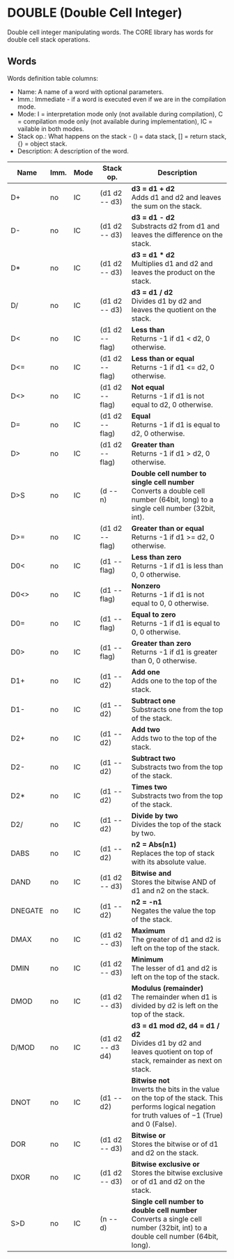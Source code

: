 ﻿# DOUBLE (Double Cell Integer)

Double cell integer manipulating words. The CORE library has words for double cell stack operations.

## Words

Words definition table columns:

- Name: A name of a word with optional parameters.
- Imm.: Immediate - if a word is executed even if we are in the compilation mode.
- Mode: I = interpretation mode only (not available during compilation), C = compilation mode only
  (not available during implementation), IC = vailable in both modes.
- Stack op.: What happens on the stack - () = data stack, [] = return stack, {} = object stack.
- Description: A description of the word.

| Name     | Imm. | Mode | Stack op.    | Description |
| ---      | ---  | ---  | ---          | --- |
| D+       | no   | IC   | (d1 d2 -- d3) | **d3 = d1 + d2**<br>Adds d1 and d2 and leaves the sum on the stack. |
| D-       | no   | IC   | (d1 d2 -- d3) | **d3 = d1 - d2**<br>Substracts d2 from d1 and leaves the difference on the stack. |
| D*       | no   | IC   | (d1 d2 -- d3) | **d3 = d1 * d2**<br>Multiplies d1 and d2 and leaves the product on the stack. |
| D/       | no   | IC   | (d1 d2 -- d3) | **d3 = d1 / d2**<br>Divides d1 by d2 and leaves the quotient on the stack. |
| D<       | no   | IC   | (d1 d2 -- flag) | **Less than**<br>Returns -1 if d1 < d2, 0 otherwise. |
| D<=      | no   | IC   | (d1 d2 -- flag) | **Less than or equal**<br>Returns -1 if d1 <= d2, 0 otherwise. |
| D<>      | no   | IC   | (d1 d2 -- flag) | **Not equal**<br>Returns -1 if d1 is not equal to d2, 0 otherwise. |
| D=       | no   | IC   | (d1 d2 -- flag) | **Equal**<br>Returns -1 if d1 is equal to d2, 0 otherwise. |
| D>       | no   | IC   | (d1 d2 -- flag) | **Greater than**<br>Returns -1 if d1 > d2, 0 otherwise. |
| D>S      | no   | IC   | (d -- n) | **Double cell number to single cell number**<br>Converts a double cell number (64bit, long) to a single cell number (32bit, int). |
| D>=      | no   | IC   | (d1 d2 -- flag) | **Greater than or equal**<br>Returns -1 if d1 >= d2, 0 otherwise. |
| D0<      | no   | IC   | (d1 -- flag)  | **Less than zero**<br>Returns -1 if d1 is less than 0, 0 otherwise. |
| D0<>     | no   | IC   | (d1 -- flag)  | **Nonzero**<br>Returns -1 if d1 is not equal to 0, 0 otherwise. |
| D0=      | no   | IC   | (d1 -- flag)  | **Equal to zero**<br>Returns -1 if d1 is equal to 0, 0 otherwise. |
| D0>      | no   | IC   | (d1 -- flag)  | **Greater than zero**<br>Returns -1 if d1 is greater than 0, 0 otherwise. |
| D1+      | no   | IC   | (d1 -- d2)    | **Add one**<br>Adds one to the top of the stack. |
| D1-      | no   | IC   | (d1 -- d2)    | **Subtract one**<br>Substracts one from the top of the stack. |
| D2+      | no   | IC   | (d1 -- d2)    | **Add two**<br>Adds two to the top of the stack. |
| D2-      | no   | IC   | (d1 -- d2)    | **Subtract two**<br>Substracts two from the top of the stack. |
| D2*      | no   | IC   | (d1 -- d2)    | **Times two**<br>Substracts two from the top of the stack. |
| D2/      | no   | IC   | (d1 -- d2)    | **Divide by two**<br>Divides the top of the stack by two. |
| DABS     | no   | IC   | (d1 -- d2)    | **n2 = Abs(n1)**<br>Replaces the top of stack with its absolute value. |
| DAND     | no   | IC   | (d1 d2 -- d3) | **Bitwise and**<br>Stores the bitwise AND of d1 and n2 on the stack. |
| DNEGATE  | no   | IC   | (d1 -- d2)    | **n2 = -n1**<br>Negates the value the top of the stack. |
| DMAX     | no   | IC   | (d1 d2 -- d3) | **Maximum**<br>The greater of d1 and d2 is left on the top of the stack. |
| DMIN     | no   | IC   | (d1 d2 -- d3) | **Minimum**<br>The lesser of d1 and d2 is left on the top of the stack. |
| DMOD     | no   | IC   | (d1 d2 -- d3) | **Modulus (remainder)**<br>The remainder when d1 is divided by d2 is left on the top of the stack. |
| D/MOD    | no   | IC   | (d1 d2 -- d3 d4) | **d3 = d1 mod d2, d4 = d1 / d2**<br>Divides d1 by d2 and leaves quotient on top of stack, remainder as next on stack. |
| DNOT     | no   | IC   | (d1 -- d2)    | **Bitwise not**<br>Inverts the bits in the value on the top of the stack. This performs logical negation for truth values of −1 (True) and 0 (False). |
| DOR      | no   | IC   | (d1 d2 -- d3) | **Bitwise or**<br>Stores the bitwise or of d1 and d2 on the stack. |
| DXOR     | no   | IC   | (d1 d2 -- d3) | **Bitwise exclusive or**<br>Stores the bitwise exclusive or of d1 and d2 on the stack. |
| S>D      | no   | IC   | (n -- d)      | **Single cell number to double cell number**<br>Converts a single cell number (32bit, int) to a double cell number (64bit, long). |
